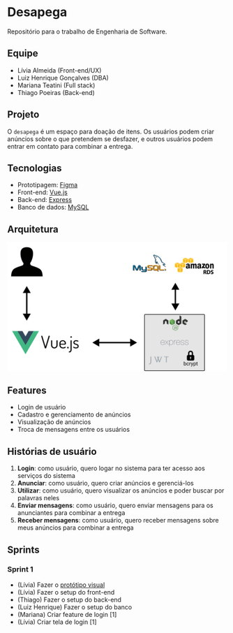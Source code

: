 # Desapega

Repositório para o trabalho de Engenharia de Software.

## Equipe

- Lívia Almeida (Front-end/UX)
- Luiz Henrique Gonçalves (DBA)
- Mariana Teatini (Full stack)
- Thiago Poeiras (Back-end)

## Projeto

O `desapega` é um espaço para doação de itens. Os usuários podem criar anúncios sobre o que pretendem se desfazer, e outros usuários podem entrar em contato para combinar a entrega.

## Tecnologias

- Prototipagem: [Figma](https://www.figma.com/)
- Front-end: [Vue.js](https://vuejs.org/)
- Back-end: [Express](https://expressjs.com/)
- Banco de dados: [MySQL](https://www.mysql.com/)

## Arquitetura

![Desapega Arquitetura](./diagram.png)

## Features

- Login de usuário
- Cadastro e gerenciamento de anúncios
- Visualização de anúncios
- Troca de mensagens entre os usuários

## Histórias de usuário

1. **Login**: como usuário, quero logar no sistema para ter acesso aos serviços do sistema
2. **Anunciar**: como usuário, quero criar anúncios e gerenciá-los
3. **Utilizar**: como usuário, quero visualizar os anúncios e poder buscar por palavras neles
4. **Enviar mensagens**: como usuário, quero enviar mensagens para os anunciantes para combinar a entrega
5. **Receber mensagens**: como usuário, quero receber mensagens sobre meus anúncios para combinar a entrega

## Sprints

### Sprint 1

- (Lívia) Fazer o [protótipo visual](https://www.figma.com/file/yOqiU6GKNS5PKQBb0p6eOD/desapega?node-id=0%3A1)
- (Lívia) Fazer o setup do front-end
- (Thiago) Fazer o setup do back-end
- (Luiz Henrique) Fazer o setup do banco
- (Mariana) Criar feature de login [1]
- (Lívia) Criar tela de login [1]
